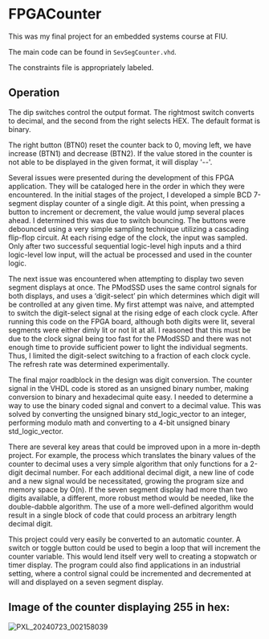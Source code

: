# FPGACounter
This was my final project for an embedded systems course at FIU. 

The main code can be found in `SevSegCounter.vhd`. 

The constraints file is appropriately labeled. 

## Operation
The dip switches control the output format. The rightmost switch converts to decimal, and the second from the right selects HEX. The default format is binary. 

The right button (BTN0) reset the counter back to 0, moving left, we have increase (BTN1) and decrease (BTN2). If the value stored in the counter is not able to be displayed in the given format, it will display '--'. 


Several issues were presented during the development of this FPGA application. They will be cataloged here in the order in which they were encountered. In the initial stages of the project, I developed a simple BCD 7-segment display counter of a single digit. At this point, when pressing a button to increment or decrement, the value would jump several places ahead. I determined this was due to switch bouncing. The buttons were debounced using a very simple sampling technique utilizing a cascading flip-flop circuit. At each rising edge of the clock, the input was sampled. Only after two successful sequential logic-level high inputs and a third logic-level low input, will the actual be processed and used in the counter logic.


The next issue was encountered when attempting to display two seven segment displays at once. The PModSSD uses the same control signals for both displays, and uses a ‘digit-select’ pin which determines which digit will be controlled at any given time. My first attempt was naive, and attempted to switch the digit-select signal at the rising edge of each clock cycle. After running  this code on the FPGA board, although both digits were lit, several segments were either dimly lit or not lit at all. I reasoned that this must be due to the clock signal being too fast for the PModSSD and there was not enough time to provide sufficient power to light the individual segments. Thus, I limited the digit-select switching to a fraction of each clock cycle. The refresh rate was determined experimentally.


The final major roadblock in the design was digit conversion. The counter signal in the VHDL code is stored as an unsigned binary number, making conversion to binary and hexadecimal quite easy. I needed to determine a way to use the binary coded signal and convert to a decimal value. This was solved by converting the unsigned binary std_logic_vector to an integer, performing modulo math and converting to a 4-bit unsigned binary std_logic_vector.


There are several key areas that could be improved upon in a more in-depth project. For example, the process which translates the binary values of the counter to decimal uses a very simple algorithm that only functions for a 2-digit decimal number. For each additional decimal digit, a new line of code and a new signal would be necessitated, growing the program size and memory space by O(n). If the seven segment display had more than two digits available, a different, more robust method would be needed, like the double-dabble algorithm. The use of a more well-defined algorithm would result in a single block of code that could process an arbitrary length decimal digit.


This project could very easily be converted to an automatic counter. A switch or toggle button could be used to begin a loop that will increment the counter variable. This would lend itself very well to creating a stopwatch or timer display. The program could also find applications in an industrial setting, where a control signal could be incremented and decremented at will and displayed on a seven segment display.

## Image of the counter displaying 255 in hex:
![PXL_20240723_002158039](https://github.com/user-attachments/assets/7eaeea4a-4c5c-4a9c-acd0-3bdedeab1053)
